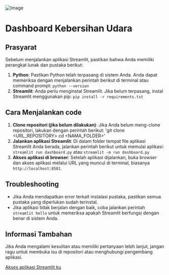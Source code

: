 ![Image](https://drive.google.com/uc?export=view&id=1Q-ANevhrZRk1cbVJLw3IezbaViujL4pY)


# Dashboard Kebersihan Udara

## Prasyarat

Sebelum menjalankan aplikasi Streamlit, pastikan bahwa Anda memiliki perangkat lunak dan pustaka berikut:

1. **Python**: Pastikan Python telah terpasang di sistem Anda. Anda dapat memeriksa dengan menjalankan perintah berikut di terminal atau command prompt:
   `python --version`
2. **Streamlit**: Anda perlu menginstal Streamlit. Jika belum terpasang, instal Streamlit menggunakan pip: `pip install -r requirements.txt`


## Cara Menjalankan code

1. **Clone repositori (jika belum dilakukan)**: 
Jika Anda belum meng-clone repositori, lakukan dengan perintah berikut: 'git clone <URL_REPOSITORY> cd <NAMA_FOLDER>'
2. **Jalankan aplikasi Streamlit**:
Di dalam folder tempat file aplikasi Streamlit Anda berada, jalankan perintah berikut untuk memulai aplikasi: `streamlit run dashboard.py` atau `streamlit -m run dashboard.py`
3. **Akses aplikasi di browser**:
Setelah aplikasi dijalankan, buka browser dan akses aplikasi melalui URL yang muncul di terminal, biasanya `http://localhost:8501`.

## Troubleshooting

- Jika Anda mendapatkan error terkait instalasi pustaka, pastikan semua pustaka yang diperlukan sudah terinstal.
- Jika aplikasi tidak berjalan dengan baik, coba jalankan perintah `streamlit hello` untuk memeriksa apakah Streamlit berfungsi dengan benar di sistem Anda.

## Informasi Tambahan

Jika Anda mengalami kesulitan atau memiliki pertanyaan lebih lanjut, jangan ragu untuk membuka isu di repositori atau menghubungi pengembang aplikasi.

[Akses aplikasi Streamlit ku](https://gh7pxehrzbb9gmxb4uva6e.streamlit.app/)


 

